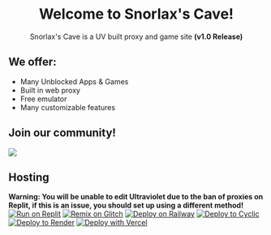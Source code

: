 <div align="center">
  
# Welcome to Snorlax's Cave!
Snorlax's Cave is a UV built proxy and game site **(v1.0 Release)**
</div>

## We offer:
- Many Unblocked Apps & Games
- Built in web proxy
- Free emulator
- Many customizable features

## Join our community!
<a align="center" href="https://discord.gg/9BZ4stcEjg">
    <img src="https://invidget.switchblade.xyz/9BZ4stcEjg"/>
</a>

## Hosting
**Warning: You will be unable to edit Ultraviolet due to the ban of proxies on Replit, if this is an issue, you should set up using a different method!**<br/>
[![Run on Replit](https://binbashbanana.github.io/deploy-buttons/buttons/remade/replit.svg)](https://replit.com/github/Empire-Network/Pleasework)
[![Remix on Glitch](https://binbashbanana.github.io/deploy-buttons/buttons/remade/glitch.svg)](https://glitch.com/edit/#!/import/github/Empire-Network/Pleasework)
[![Deploy on Railway](https://binbashbanana.github.io/deploy-buttons/buttons/remade/railway.svg)](https://railway.app/new/template?template=https://github/Empire-Network/Pleasework)
[![Deploy to Cyclic](https://binbashbanana.github.io/deploy-buttons/buttons/remade/cyclic.svg)](https://app.cyclic.sh/api/app/deploy/Empire-Network/Pleasework)
[![Deploy to Render](https://binbashbanana.github.io/deploy-buttons/buttons/remade/render.svg)](https://render.com/deploy?repo=https://github.com/Empire-Network/Pleasework)
[![Deploy with Vercel](https://binbashbanana.github.io/deploy-buttons/buttons/remade/vercel.svg)](https://vercel.com/new/clone?repositoryurl=https://github.com/Empire-Network/Pleasework)

